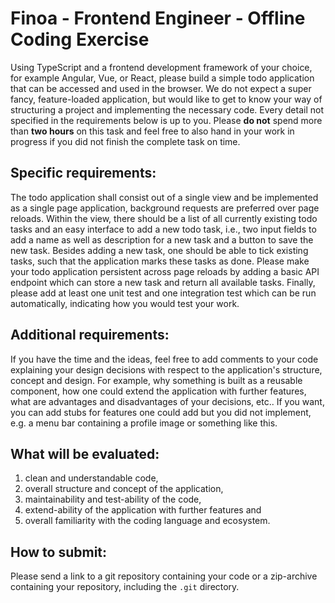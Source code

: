 # Finoa - Frontend Engineer - Offline Coding Exercise

Using TypeScript and a frontend development framework of your choice,
for example Angular, Vue, or React, please build a simple todo
application that can be accessed and used in the browser. We do not
expect a super fancy, feature-loaded application, but would like to
get to know your way of structuring a project and implementing the
necessary code. Every detail not specified in the requirements below
is up to you. Please **do not** spend more than **two hours** on this
task and feel free to also hand in your work in progress if you did
not finish the complete task on time.

## Specific requirements:

The todo application shall consist out of a single view and be
implemented as a single page application, background requests are
preferred over page reloads. Within the view, there should be a list
of all currently existing todo tasks and an easy interface to add a
new todo task, i.e., two input fields to add a name as well as
description for a new task and a button to save the new task. Besides
adding a new task, one should be able to tick existing tasks, such
that the application marks these tasks as done. Please make your todo
application persistent across page reloads by adding a basic API
endpoint which can store a new task and return all
available tasks. Finally, please add at least one unit test and one
integration test which can be run automatically, indicating how you
would test your work.

## Additional requirements:

If you have the time and the ideas, feel free to add comments to
your code explaining your design decisions with respect to the
application's structure, concept and design. For example, why
something is built as a reusable component, how one could extend the
application with further features, what are advantages and
disadvantages of your decisions, etc.. If you want, you can add stubs
for features one could add but you did not implement, e.g. a menu bar
containing a profile image or something like this.

## What will be evaluated:

1. clean and understandable code,
2. overall structure and concept of the application,
3. maintainability and test-ability of the code,
4. extend-ability of the application with further features and
5. overall familiarity with the coding language and ecosystem.

## How to submit:

Please send a link to a git repository containing your code or a
zip-archive containing your repository, including the `.git`
directory.
